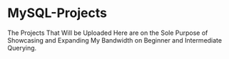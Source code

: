 # MySQL-Projects
The Projects That Will be Uploaded Here are on the Sole Purpose of Showcasing and Expanding My Bandwidth on Beginner and Intermediate Querying.
